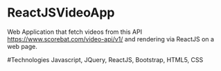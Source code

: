 # ReactJSVideoApp

Web Application that fetch videos from this API https://www.scorebat.com/video-api/v1/
and rendering via ReactJS on a web page.


#Technologies
Javascript, JQuery, ReactJS, Bootstrap, HTML5, CSS
